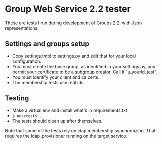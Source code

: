 # Group Web Service 2.2 tester
These are tests I run during development of Groups 2.2, with Json representations.

## Settings and groups setup
* Copy settings.tmpl to settings.py and edit that for your local configuration.
* You must create the base group, as identified in your settings.py, and permit your certificate to be a subgroup creator.  Call it "u\_yourid_test".
* You must identify your client and ca certs.
* The membership tests use real ids.

## Testing

* Make a virtual env and install what's in requirements.txt
* ``$ nosetests .``
* The tests should clean up after themselves.

Note that some of the tests rely on ldap membership synchronizing.  That requires the ldap_provisioner running on the target service.


